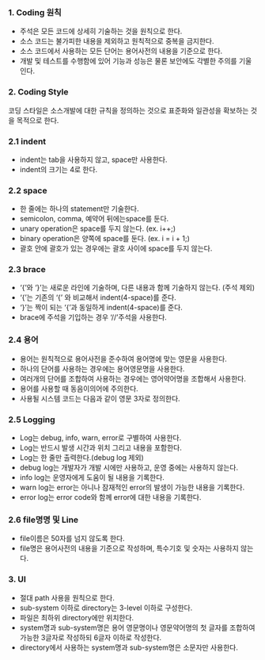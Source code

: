 ### 1. Coding 원칙
* 주석은 모든 코드에 상세히 기술하는 것을 원칙으로 한다.
* 소스 코드는 불가피한 내용을 제외하고 원칙적으로 중복을 금지한다.
* 소스 코드에서 사용하는 모든 단어는 용어사전의 내용을 기준으로 한다.
* 개발 및 테스트를 수행함에 있어 기능과 성능은 물론 보안에도 각별한 주의를 기울인다.

### 2. Coding Style
코딩 스타일은 소스개발에 대한 규칙을 정의하는 것으로 표준화와 일관성을 확보하는 것을 목적으로 한다.

### 2.1 indent
* indent는 tab을 사용하지 않고, space만 사용한다.
* indent의 크기는 4로 한다.

### 2.2 space
* 한 줄에는 하나의 statement만 기술한다.
* semicolon, comma, 예약어 뒤에는space를 둔다.
* unary operation은 space를 두지 않는다. (ex. i++;)
* binary operation은 양쪽에 space를 둔다. (ex. i = i + 1;)
* 괄호 안에 괄호가 있는 경우에는 괄호 사이에 space를 두지 않는다.

### 2.3 brace
* ‘{’와 ‘}’는 새로운 라인에 기술하며, 다른 내용과 함께 기술하지 않는다. (주석 제외)
* ‘{’는 기존의 ‘{’ 와 비교해서 indent(4-space)를 준다.
* ‘}’는 짝이 되는 ‘{’과 동일하게 indent(4-space)를 준다.
* brace에 주석을 기입하는 경우 ‘//’주석을 사용한다.


### 2.4 용어
* 용어는 원칙적으로 용어사전을 준수하여 용어명에 맞는 영문을 사용한다.
* 하나의 단어를 사용하는 경우에는 용어영문명을 사용한다.
* 여러개의 단어를 조합하여 사용하는 경우에는 영어약어명을 조합해서 사용한다.
* 용어를 사용할 때 동음이의어에 주의한다.
* 사용될 시스템 코드는 다음과 같이 영문 3자로 정의한다.

### 2.5 Logging
* Log는 debug, info, warn, error로 구별하여 사용한다.
* Log는 반드시 발생 시간과 위치 그리고 내용을 포함한다.
* Log는 한 줄만 출력한다.(debug log 제외)
* debug log는 개발자가 개발 시에만 사용하고, 운영 중에는 사용하지 않는다.
* info log는 운영자에게 도움이 될 내용을 기록한다.
* warn log는 error는 아니나 잠재적인 error의 발생이 가능한 내용을 기록한다.
* error log는 error code와 함께 error에 대한 내용을 기록한다.
 
### 2.6 file명명 및 Line
* file이름은 50자를 넘지 않도록 한다.
* file명은 용어사전의 내용을 기준으로 작성하며, 특수기호 및 숫자는 사용하지 않는다.

### 3. UI
* 절대 path 사용을 원칙으로 한다.
* sub-system 이하로 directory는 3-level 이하로 구성한다.
* 파일은 최하위 directory에만 위치한다.
* system명과  sub-system명은 용어 영문명이나 영문약어명의 첫 글자를 조합하여 가능한 3글자로 작성하되 6글자 이하로 작성한다.
* directory에서 사용하는 system명과 sub-system명은 소문자만 사용한다.
